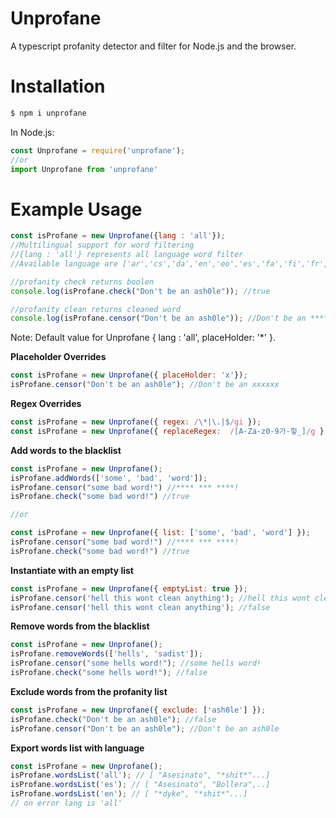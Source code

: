 # Unprofane
A typescript profanity detector and filter for Node.js and the browser.


# Installation
```js
$ npm i unprofane
```

In Node.js:
```js
const Unprofane = require('unprofane');
//or
import Unprofane from 'unprofane'
```

# Example Usage

```js
const isProfane = new Unprofane({lang : 'all'});
//Multilingual support for word filtering
//{lang : 'all'} represents all language word filter
//Available language are ['ar','cs','da','en','eo','es','fa','fi','fr','hi','hu','it','ja','ko','nl','no','pl','pt','ru','sv','th','tlh','zh']

//profanity check returns boolen
console.log(isProfane.check("Don't be an ash0le")); //true

//profanity clean returns cleaned word
console.log(isProfane.censor("Don't be an ash0le")); //Don't be an ******

```
Note: Default value for Unprofane { lang : 'all', placeHolder: '*' }.

**Placeholder Overrides**
```js
const isProfane = new Unprofane({ placeHolder: 'x'});
isProfane.censor("Don't be an ash0le"); //Don't be an xxxxxx
```

**Regex Overrides**
```js
const isProfane = new Unprofane({ regex: /\*|\.|$/gi });
const isProfane = new Unprofane({ replaceRegex:  /[A-Za-z0-9가-힣_]/g });
```

**Add words to the blacklist**
```js
const isProfane = new Unprofane();
isProfane.addWords(['some', 'bad', 'word']);
isProfane.censor("some bad word!") //**** *** ****!
isProfane.check("some bad word!") //true

//or

const isProfane = new Unprofane({ list: ['some', 'bad', 'word'] });
isProfane.censor("some bad word!") //**** *** ****!
isProfane.check("some bad word!") //true
```

**Instantiate with an empty list**
```js
const isProfane = new Unprofane({ emptyList: true });
isProfane.censor('hell this wont clean anything'); //hell this wont clean anything
isProfane.censor('hell this wont clean anything'); //false
```

**Remove words from the blacklist**
```js
const isProfane = new Unprofane();
isProfane.removeWords(['hells', 'sadist']);
isProfane.censor("some hells word!"); //some hells word!
isProfane.check("some hells word!"); //false
```

**Exclude words from the profanity list**
```js
const isProfane = new Unprofane({ exclude: ['ash0le'] });
isProfane.check("Don't be an ash0le"); //false
isProfane.censor("Don't be an ash0le"); //Don't be an ash0le
```

**Export words list with language**
```js
const isProfane = new Unprofane();
isProfane.wordsList('all'); // [ "Asesinato", "*shit*"...]
isProfane.wordsList('es'); // [ "Asesinato", "Bollera",..]
isProfane.wordsList('en'); // [ "*dyke", "*shit*"...]
// on error lang is 'all'
```

